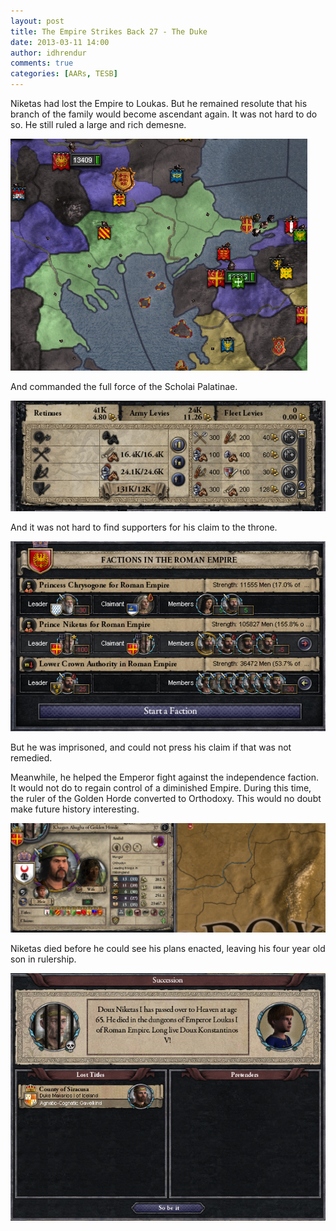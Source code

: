 ```yaml
---
layout: post
title: The Empire Strikes Back 27 - The Duke
date: 2013-03-11 14:00
author: idhrendur
comments: true
categories: [AARs, TESB]
---
```

Niketas had lost the Empire to Loukas. But he remained resolute that his branch of the family would become ascendant again. It was not hard to do so. He still ruled a large and rich demesne.

![](/assets/tesb_images/27-1.png)

And commanded the full force of the Scholai Palatinae.

![](/assets/tesb_images/27-2.png)

And it was not hard to find supporters for his claim to the throne.

![](/assets/tesb_images/27-3.png)

But he was imprisoned, and could not press his claim if that was not remedied.

Meanwhile, he helped the Emperor fight against the independence faction. It would not do to regain control of a diminished Empire. During this time, the ruler of the Golden Horde converted to Orthodoxy. This would no doubt make future history interesting.

![](/assets/tesb_images/27-4.png)

Niketas died before he could see his plans enacted, leaving his four year old son in rulership.

![](/assets/tesb_images/27-5.png)
